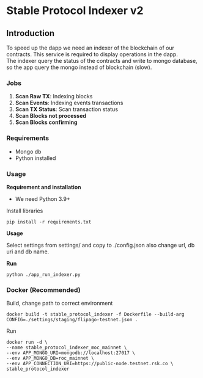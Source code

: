 # Stable Protocol Indexer v2

## Introduction

To speed up the dapp we need an indexer of the blockchain of our contracts. 
This service is required to display operations in the dapp.  
The indexer query the status of the contracts
and write to mongo database, so the app query the mongo instead of blockchain (slow).

### Jobs

 1. **Scan Raw TX**: Indexing blocks
 2. **Scan Events**: Indexing events transactions
 3. **Scan TX Status**: Scan transaction status
 4. **Scan Blocks not processed**
 5. **Scan Blocks confirming**
 

### Requirements

* Mongo db
* Python installed

### Usage

**Requirement and installation**
 
* We need Python 3.9+

Install libraries

`pip install -r requirements.txt`

**Usage**

Select settings from settings/ and copy to ./config.json also change url, db uri and db name. 

**Run**

`python ./app_run_indexer.py `


### Docker (Recommended)

Build, change path to correct environment

```
docker build -t stable_protocol_indexer -f Dockerfile --build-arg CONFIG=./settings/staging/flipago-testnet.json .
```

Run

```
docker run -d \
--name stable_protocol_indexer_moc_mainnet \
--env APP_MONGO_URI=mongodb://localhost:27017 \
--env APP_MONGO_DB=roc_mainnet \
--env APP_CONNECTION_URI=https://public-node.testnet.rsk.co \
stable_protocol_indexer
```
